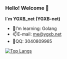 ### Hello! Welcome 👋	

**I`m YGXB_net (YGXB-net)**

- 🌱I’m learning: Golang
- 📫E-mail: me@ygxb.net
- 💬QQ: 3040809965

[![Top Langs](https://github-readme-stats.vercel.app/api/top-langs/?username=YGXB-net&layout=compact)](https://github.com/anuraghazra/github-readme-stats#demo-1)

